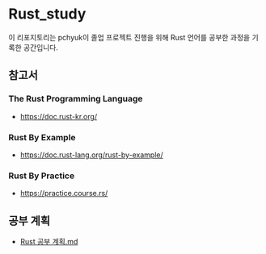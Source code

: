 # Rust_study
 
이 리포지토리는 pchyuk이 졸업 프로젝트 진행을 위해 Rust 언어를 공부한 과정을 기록한 공간입니다.

## 참고서
### The Rust Programming Language
- https://doc.rust-kr.org/

### Rust By Example
- https://doc.rust-lang.org/rust-by-example/

### Rust By Practice
- https://practice.course.rs/

## 공부 계획
- [Rust 공부 계획.md](https://github.com/pchyuk/Rust_study/blob/main/Rust%20%EA%B3%B5%EB%B6%80%20%EA%B3%84%ED%9A%8D.md)

